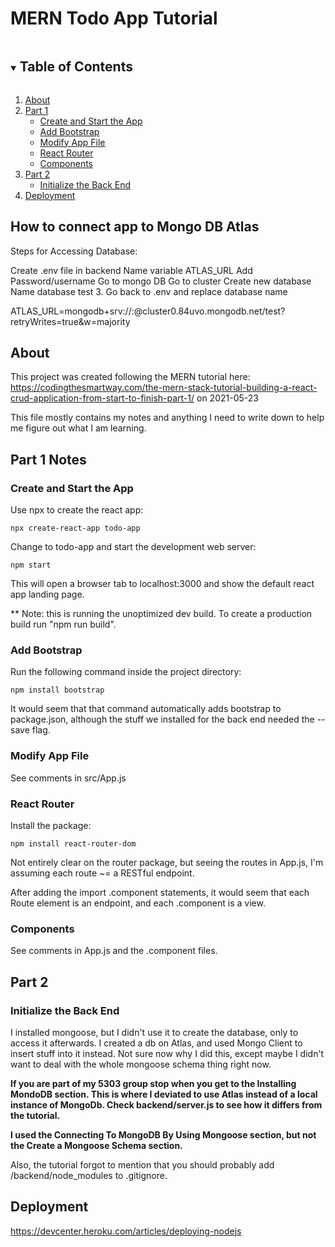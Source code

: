 # MERN Todo App Tutorial

<!-- TABLE OF CONTENTS -->
<details open="open">
  <summary><h2 style="display: inline-block">Table of Contents</h2></summary>
  <ol>
    <li><a href="#about">About</a></li>
    <li>
      <a href="#part-1">Part 1</a>
      <ul>
        <li><a href="#create-and-start-the-app">Create and Start the App</a></li>
        <li><a href="#add-bootstrap">Add Bootstrap</a></li>
        <li><a href="#modify-app-file">Modify App File</a></li>
        <li><a href="#react-router">React Router</a></li>
        <li><a href="#components">Components</a></li>
      </ul>
    </li>
    <li>
      <a href="#part-2">Part 2</a>
      <ul>
        <li><a href="#initialize-the-back-end">Initialize the Back End</a></li>
      </ul>
    </li>
    <li><a href="#Deployment">Deployment</a></li>
  </ol>
</details>

## How to connect app to Mongo DB Atlas

Steps for Accessing Database:

Create .env file in backend
Name variable ATLAS_URL
Add Password/username
Go to mongo DB
Go to cluster
Create new database
Name database test
3. Go back to .env and replace database name

ATLAS_URL=mongodb+srv://<username>:<userPassword>@cluster0.84uvo.mongodb.net/test?retryWrites=true&w=majority

## About

This project was created following the MERN tutorial here: https://codingthesmartway.com/the-mern-stack-tutorial-building-a-react-crud-application-from-start-to-finish-part-1/ on 2021-05-23

This file mostly contains my notes and anything I need to write down to help me figure out what I am learning.

## Part 1 Notes

### Create and Start the App

Use npx to create the react app:
```
npx create-react-app todo-app
```
Change to todo-app and start the development web server:
```
npm start
```
This will open a browser tab to localhost:3000 and show the default react app landing page.

** Note: this is running the unoptimized dev build. To create a production build run "npm run build".

### Add Bootstrap

Run the following command inside the project directory:
```
npm install bootstrap
```
It would seem that that command automatically adds bootstrap to package.json, although the stuff we installed for the back end needed the --save flag.

### Modify App File

See comments in src/App.js

### React Router

Install the package:
```
npm install react-router-dom
```

Not entirely clear on the router package, but seeing the routes in App.js, I'm assuming each route ~= a RESTful endpoint.

After adding the import .component statements, it would seem that each Route element is an endpoint, and each .component is a view.

### Components

See comments in App.js and the .component files.

## Part 2

### Initialize the Back End

I installed mongoose, but I didn't use it to create the database, only to access it afterwards. I created a db on Atlas, and used Mongo Client to insert stuff into it instead. Not sure now why I did this, except maybe I didn't want to deal with the whole mongoose schema thing right now.

<strong>If you are part of my 5303 group stop when you get to the Installing MondoDB section. This is where I deviated to use Atlas instead of a local instance of MongoDb. Check backend/server.js to see how it differs from the tutorial.

I used the Connecting To MongoDB By Using Mongoose section, but not the Create a Mongoose Schema section. </strong>

Also, the tutorial forgot to mention that you should probably add /backend/node_modules to .gitignore.


## Deployment

https://devcenter.heroku.com/articles/deploying-nodejs

